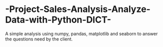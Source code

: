 # -Project-Sales-Analysis-Analyze-Data-with-Python-DICT-
A  simple analysis using numpy, pandas, matplotlib and seaborn to answer the questions need by the client.
